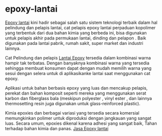 # epoxy-lantai

<a href="http://www.transkerja.com/2014/01/jasa-epoxy-lantai.html" title="jasa epoxy lantai">Epoxy lantai</a> kini hadir sebagai salah satu sistem teknologi terbaik dalam hal pelindung dan pelapis lantai, cat pelapis epoxy lantai perpaduan kopolimer yang terbentuk dari dua bahan kimia yang berbeda ini, bisa digunakan untuk pelapis akhir pada permukaan lantai, dinding dan pelapon . Baik digunakan pada lantai pabrik, rumah sakit, super market dan industri lainnya.

Cat Pelindung dan pelapis <a href="http://www.transkerja.com/2014/01/jasa-epoxy-lantai.html" title="jasa epoxy lantai">Lantai Epoxy</a> tersedia dalam kombinasi warna hampir tak terbatas. Dengan banyaknya kombinasi warna yang tersedia sehingga membuat konsumen dapat dengan mudah memilih warna yang sesui dengan selera untuk di aplikasikanke lantai saat menggunakan cat epoxy.

Aplikasi untuk bahan berbasis epoxy yang luas dan mencakup pelapis, perekat dan bahan komposit seperti mereka yang menggunakan serat karbon dan fiberglass bala (meskipun polyester , vinyl ester , dan lainnya thermosetting resin juga digunakan untuk glass-reinforced plastic).

Kimia epoxies dan berbagai variasi yang tersedia secara komersial memungkinkan polimer untuk diproduksi dengan jangkauan yang sangat luas. Secara umum, epoxies dikenal karena adhesi yang sangat baik, Tahan terhadap bahan kimia dan panas. <a href="http://www.transkerja.com/2014/01/jasa-epoxy-lantai.html" title="jasa epoxy lantai">Jasa Epoxy lantai</a>
